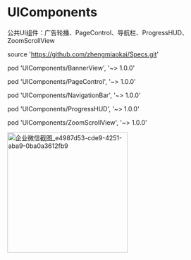 # UIComponents

公共UI组件：广告轮播、PageControl、导航栏、ProgressHUD、ZoomScrollView

source 'https://github.com/zhengmiaokai/Specs.git'

pod 'UIComponents/BannerView', '~> 1.0.0'

pod 'UIComponents/PageControl', '~> 1.0.0'

pod 'UIComponents/NavigationBar', '~> 1.0.0'

pod 'UIComponents/ProgressHUD', '~> 1.0.0'

pod 'UIComponents/ZoomScrollView', '~> 1.0.0'

<img width="273" alt="企业微信截图_e4987d53-cde9-4251-aba9-0ba0a3612fb9" src="https://user-images.githubusercontent.com/13111933/114657118-f2ec8300-9d21-11eb-9e57-2f6ea5098c38.png">

